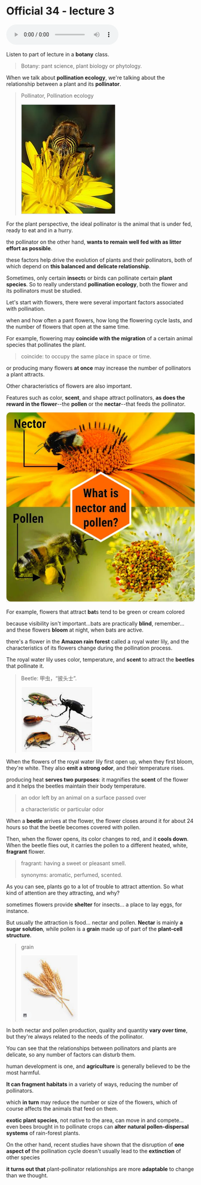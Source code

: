# Official 34 - lecture 3

<audio controls>
  <source src="../audio/Official 34 - lecture 3.mp3">
</audio><br>

Listen to part of lecture in a **botany** class. 

> Botany: pant science, plant biology or phytology. 

When we talk about **pollination ecology**, we're talking about the relationship between a plant and its **pollinator**. 

> Pollinator, Pollination ecology
>
> ![image-20220529224642183](Official%2034%20-%20lecture%203.assets/image-20220529224642183.png)

For the plant perspective, the ideal pollinator is the animal that is under fed, ready to eat and in a hurry. 

the pollinator on the  other hand, **wants to remain well fed with as litter effort as possible**. 

these factors help drive the evolution of plants and their pollinators, both of which depend on **this balanced and delicate relationship**. 

Sometimes, only certain **insect**s or birds can pollinate certain **plant species**. So to really understand **pollination ecology**, both the flower and its pollinators must be studied. 

Let's start with flowers, there were several important factors associated with pollination. 

when and how often a pant flowers, how long the flowering cycle lasts, and the number of flowers that open at the same time. 

For example, flowering may **coincide with the migration** of a certain animal species that pollinates the plant. 

> coincide: to occupy the same place in space or time. 

or producing many flowers **at once** may increase the number of pollinators a plant attracts.

Other characteristics of flowers are also important.

Features such as color, **scent**, and shape attract pollinators, **as does the reward in the flower**--the **pollen** or the **nectar**--that feeds the pollinator.

![image-20220529234135218](Official%2034%20-%20lecture%203.assets/image-20220529234135218.png)

For example, flowers that attract **bat**s tend to be green or cream colored

because visibility isn't important...bats are practically **blind**, remember... and these flowers **bloom** at night, when bats are active.

there's a flower in the **Amazon rain forest** called a royal water lily, and the characteristics of its flowers change during the pollination process.

The royal water lily uses color, temperature, and **scent** to attract the **beetles** that pollinate it.

> Beetle: 甲虫，“披头士”.
>
> ![image-20220529235013782](Official%2034%20-%20lecture%203.assets/image-20220529235013782.png)

When the flowers of the royal water lily first open up, when they first bloom, they're white. They also **emit a strong odor**, and their temperature rises.

producing heat **serves two purposes**: it magnifies the **scent** of the flower and it helps the beetles maintain their body temperature.

> an odor left by an animal on a surface passed over
>
> a characteristic or particular odor

When a **beetle** arrives at the flower, the flower closes around it for about 24 hours so that the beetle becomes covered with pollen.

Then, when the flower opens, its color changes to red, and it **cools down**. When the beetle flies out, it carries the pollen to a different heated, white, **fragrant** flower.

> fragrant: having a sweet or pleasant smell. 
>
> synonyms: aromatic, perfumed, scented. 

As you can see, plants go to a lot of trouble to attract attention. So what kind of attention are they attracting, and why?

sometimes flowers provide **shelter** for insects... a place to lay eggs, for instance.

But usually the attraction is food... nectar and pollen. **Nectar** is mainly **a sugar solution**, while pollen is a **grain** made up of part of the **plant-cell structure**.

> grain
>
> ![image-20220529235428233](Official%2034%20-%20lecture%203.assets/image-20220529235428233.png)

In both nectar and pollen production, quality and quantity **vary over time**, but they're always related to the needs of the pollinator.

You can see that the relationships between pollinators and plants are delicate, so any number of factors can disturb them.

human development is one, and **agriculture** is generally believed to be the most harmful.

**It can fragment habitats** in a variety of ways, reducing the number of pollinators. 

which **in turn** may reduce the number or size of the flowers, which of course affects the animals that feed on them.

**exotic plant species**, not native to the area, can move in and compete... even bees brought in to pollinate crops can **alter** **natural pollen-dispersal systems** of rain-forest plants.

On the other hand, recent studies have shown that the disruption of **one aspect of** the pollination cycle doesn't usually lead to the **extinction** of other species

**it turns out that** plant-pollinator relationships are more **adaptable** to change than we thought.